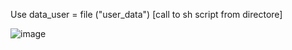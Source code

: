 Use data_user = file ("user_data") [call to sh script from directore] 


![image](https://github.com/bourman/Terraform/assets/68653187/bc3a22b4-d120-4c35-9449-6f98458a9b1b)
